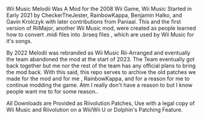 Wii Music Melodii Was A Mod for the 2008 Wii Game, Wii Music Started in Early 2021 
by CheckerTheJester, RainbowKappa, Benjamin Halko, and Gavin Krolczyk
with later contributions from Paniaal. This and the first version of RiiMajor, another Wii Music mod,
were created as people learned how to convert .midi files into .brseq files , which are used by Wii Music for it's songs.

By 2022 Melodii was rebranded as Wii Music Rii-Arranged and eventually the team abandoned the mod at the start of 2023. The Team eventually got back together but me nor the rest of the team has any official plans to bring the mod back. With this said, this repo serves to archive the old patches we made for the mod and for me , RainbowKappa, and for a reason for me to continue modding the game. Atm I really don't have a reason to but I know people want me to for some reason.. 

All Downloads are Provided as Riivolution Patches, Use with a legal copy of Wii Music and Riivolution on a Wii/Wii U or Dolphin's Patching Feature.
